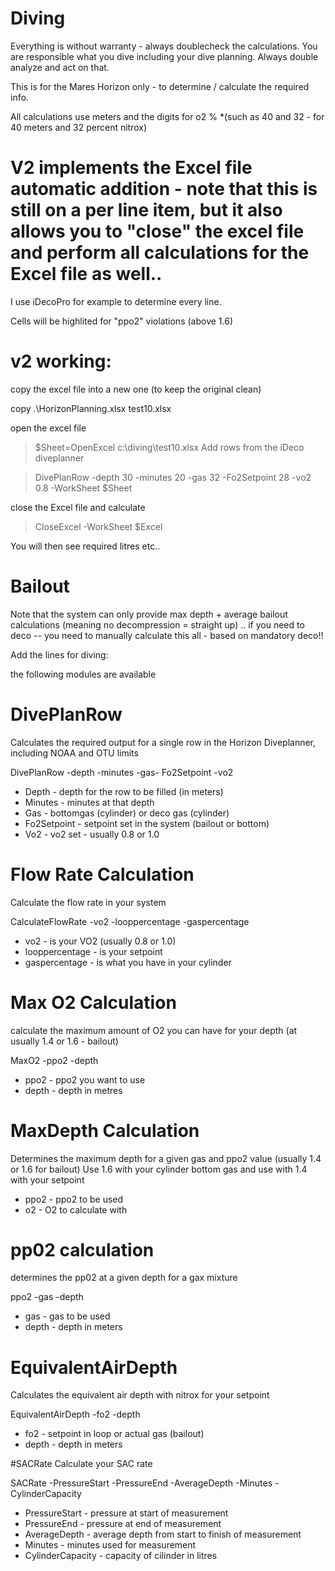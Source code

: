 # Diving
Everything is without warranty - always doublecheck the calculations. You are responsible what you dive including your dive planning. Always double analyze and act on that.


This is for the Mares Horizon only - to determine / calculate the required info.

All calculations use meters and the digits for o2 % *(such as 40 and 32   - for 40 meters and 32 percent nitrox)


# V2 implements the Excel file automatic addition - note that this is still on a per line item, but it also allows you to "close" the excel file and perform all calculations for the Excel file as well.. 

I use iDecoPro for example to determine every line. 

Cells will be highlited for "ppo2" violations (above 1.6) 

# v2 working: 

copy the excel file into a new one (to keep the original clean)

copy .\HorizonPlanning.xlsx test10.xlsx

open the excel file

>$Sheet=OpenExcel c:\diving\test10.xlsx
Add rows from the iDeco diveplanner

>DivePlanRow -depth 30 -minutes 20 -gas 32 -Fo2Setpoint 28 -vo2 0.8 -WorkSheet $Sheet

close the Excel file and calculate

>CloseExcel -WorkSheet $Excel

You will then see required litres etc.. 

# Bailout
Note that the system can only provide max depth + average bailout calculations (meaning no decompression = straight up) .. if you need to deco -- you need to manually calculate this all - based on mandatory deco!!

Add the lines for diving: 

the following modules are available

# DivePlanRow
Calculates the required output for a single row in the Horizon Diveplanner, including NOAA and OTU limits

DivePlanRow -depth -minutes -gas- Fo2Setpoint -vo2

* Depth  - depth for the row to be filled (in meters)
* Minutes  - minutes at that depth
* Gas - bottomgas (cylinder) or deco gas (cylinder)
* Fo2Setpoint - setpoint set in the system (bailout or bottom)
* Vo2 - vo2 set - usually 0.8 or 1.0



# Flow Rate Calculation
Calculate the flow rate in your system

CalculateFlowRate -vo2 -looppercentage -gaspercentage

* vo2 - is your VO2 (usually 0.8 or 1.0)
* looppercentage - is your setpoint 
* gaspercentage - is what you have in your cylinder

# Max O2 Calculation


calculate the maximum amount of O2 you can have for your depth (at usually 1.4 or 1.6 - bailout)

MaxO2 -ppo2 -depth


* ppo2 - ppo2 you want to use
* depth - depth in metres

# MaxDepth Calculation
Determines the maximum depth for a given gas and ppo2 value (usually 1.4 or 1.6 for bailout)
Use 1.6 with your cylinder bottom gas and use with 1.4 with your setpoint

* ppo2 - ppo2 to be used
* o2 - O2 to calculate with

# pp02 calculation

determines the pp02 at a given depth for a gax mixture

ppo2 -gas -depth

* gas - gas to be used
* depth - depth in meters

# EquivalentAirDepth 
Calculates the equivalent air depth with nitrox for your setpoint

EquivalentAirDepth -fo2 -depth

* fo2 - setpoint in loop or actual gas (bailout)
* depth - depth in meters

#SACRate
Calculate your SAC rate

SACRate -PressureStart -PressureEnd -AverageDepth -Minutes -CylinderCapacity

* PressureStart - pressure at start of measurement 
* PressureEnd - pressure at end of measurement
* AverageDepth - average depth from start to finish of measurement
* Minutes - minutes used for measurement
* CylinderCapacity - capacity of cilinder in litres



